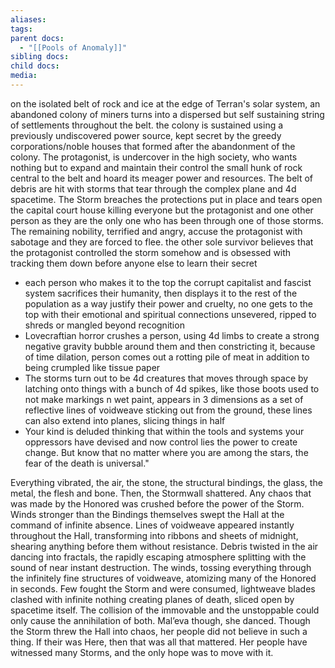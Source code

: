 ```yaml
---
aliases: 
tags: 
parent docs:
  - "[[Pools of Anomaly]]"
sibling docs: 
child docs: 
media:
---
```


on the isolated belt of rock and ice at the edge of Terran's solar system, an abandoned colony of miners turns into a dispersed but self sustaining string of settlements throughout the belt. the colony is sustained using a previously undiscovered power source, kept secret by the greedy corporations/noble houses that formed after the abandonment of the colony. The protagonist, is undercover in the high society, who wants nothing but to expand and maintain their control the small hunk of rock central to the belt and hoard its meager power and resources. The belt of debris are hit with storms that tear through the complex plane and 4d spacetime. The Storm breaches the protections put in place and tears open the capital court house killing everyone but the protagonist and one other person as they are the only one who has been through one of those storms. The remaining nobility, terrified and angry, accuse the protagonist with sabotage and they are forced to flee. the other sole survivor believes that the protagonist controlled the storm somehow and is obsessed with tracking them down before anyone else to learn their secret
- each person who makes it to the top the corrupt capitalist and fascist system sacrifices their humanity, then displays it to the rest of the population as a way justify their power and cruelty, no one gets to the top with their emotional and spiritual connections unsevered, ripped to shreds or mangled beyond recognition
- Lovecraftian horror crushes a person, using 4d limbs to create a strong negative gravity bubble around them and then constricting it, because of time dilation, person comes out a rotting pile of meat in addition to being crumpled like tissue paper 
- The storms turn out to be 4d creatures that moves through space by latching onto things with a bunch of 4d spikes, like those boots used to not make markings n wet paint, appears in 3 dimensions as a set of reflective lines of voidweave sticking out from the ground, these lines can also extend into planes, slicing things in half
- Your kind is deluded thinking that within the tools and systems your oppressors have devised and now control lies the power to create change. But know that no matter where you are among the stars, the fear of the death is universal."

Everything vibrated, the air, the stone, the structural bindings, the glass, the metal, the flesh and bone. Then, the Stormwall shattered.
Any chaos that was made by the Honored was crushed before the power of the Storm. Winds stronger than the Bindings themselves swept the Hall at the command of infinite absence. Lines of voidweave appeared instantly throughout the Hall, transforming into ribbons and sheets of midnight, shearing anything before them without resistance. Debris twisted in the air dancing into fractals, the rapidly escaping atmosphere splitting with the sound of near instant destruction. The winds, tossing everything through the infinitely fine structures of voidweave, atomizing many of the Honored in seconds. Few fought the Storm and were consumed, lightweave blades clashed with infinite nothing creating planes of death, sliced open by spacetime itself. The collision of the immovable and the unstoppable could only cause the annihilation of both. 
Mal’eva though, she danced.
Though the Storm threw the Hall into chaos, her people did not believe in such a thing. If their was Here, then that was all that mattered. Her people have witnessed many Storms, and the only hope was to move with it. 
